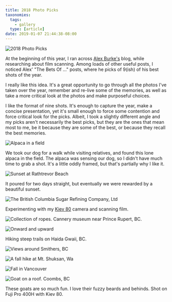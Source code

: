 ```yaml
---
title: 2018 Photo Picks
taxonomies:
  tags:
    - gallery
  type: [article]
date: 2019-01-07 21:44:38-08:00
---
```

![2018 Photo Picks](/media/images/blog/2019/01/2018-picks/overview.jpg)

At the beginning of this year, I ran across [Alex Burke's](ab) blog, while researching about film scanning. Among loads of other useful posts, I noticed Alex' "The Bets Of ..." posts, where he picks of 9(ish) of his best shots of the year.

I really like this idea. It's a great opportunity to go through all the photos I've taken over the year, remember and re-live some of the memories, as well as take a more critical look at the photos and make purposeful choices.

I like the format of nine shots. It's enough to capture the year, make a concise presentation, yet it's small enough to force some contention and force critical look for the picks. Albeit, I took a slightly different angle and my picks aren't necessarily the best picks, but they are the ones that mean most to me, be it because they are some of the best, or because they recall the best memories.

![Alpaca in a field](/media/images/photos/2019/01/2018-picks/IMG_1185.jpg)

We took our dog for a walk while visiting relatives, and found this lone alpaca in the field. The alpaca was sensing our dog, so I didn't have much time to grab a shot. It's a little oddly framed, but that's partially why I like it.

![Sunset at Rathtrevor Beach](/media/images/photos/2019/01/2018-picks/IMG_1673.jpg)

It poured for two days straight, but eventually we were rewarded by a beautiful sunset.

![The British Columbia Sugar Refining Company, Ltd](/media/images/photos/2019/01/2018-picks/raw0010.jpg)

Experimenting with my [Kiev 80](kiev80) camera and scanning film.

![Collection of ropes. Cannery museum near Prince Rupert, BC.](/media/images/photos/2019/01/2018-picks/IMG_1904.jpg)

![Onward and upward](/media/images/photos/2019/01/2018-picks/IMG_1952.jpg)

Hiking steep trails on Haida Gwaii, BC.

![Views around Smithers, BC](/media/images/photos/2019/01/2018-picks/IMG_1598.jpg)

![A fall hike at Mt. Shuksan, Wa](/media/images/photos/2019/01/2018-picks/IMG_2347.jpg)

![Fall in Vancouver](/media/images/photos/2019/01/2018-picks/IMG_1708.jpg)

![Goat on a roof. Coombs, BC](/media/images/photos/2019/01/2018-picks/raw0001.jpg)

These goats are so much fun. I love their fuzzy beards and behinds. Shot on Fuji Pro 400H with Kiev 80. 

[ab]: http://www.alexburkephoto.com/
[kiev80]: /blog/2018/07/reviving-cameras-kiev80
